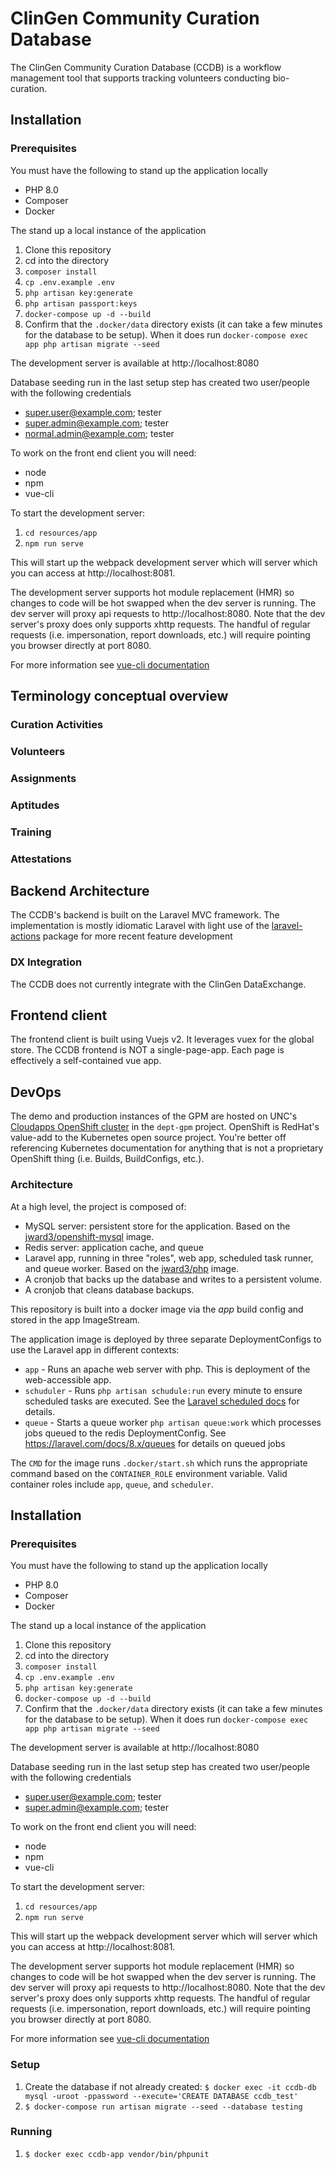 # ClinGen Community Curation Database

The ClinGen Community Curation Database (CCDB) is a workflow management tool that supports tracking volunteers conducting bio-curation.

## Installation
### Prerequisites
You must have the following to stand up the application locally
* PHP 8.0
* Composer
* Docker

The stand up a local instance of the application
1. Clone this repository
2. cd into the directory
3. `composer install`
3. `cp .env.example .env`
4. `php artisan key:generate`
5. `php artisan passport:keys`
3. `docker-compose up -d --build`
4. Confirm that the `.docker/data` directory exists (it can take a few minutes for the database to be setup).  When it does run `docker-compose exec app php artisan migrate --seed`

The development server is available at http://localhost:8080

Database seeding run in the last setup step has created two user/people with the following credentials
* super.user@example.com; tester
* super.admin@example.com; tester
* normal.admin@example.com; tester

To work on the front end client you will need:
* node
* npm
* vue-cli

To start the development server:
1. `cd resources/app`
2. `npm run serve`

This will start up the webpack development server which will server which you can access at http://localhost:8081.

The development server supports hot module replacement (HMR) so changes to code will be hot swapped when the dev server is running.  The dev server will proxy api requests to http://localhost:8080.  Note that the dev server's proxy does only supports xhttp requests.  The handful of regular requests (i.e. impersonation, report downloads, etc.) will require pointing you browser directly at port 8080.

For more information see [vue-cli documentation](https://cli.vuejs.org/)

## Terminology conceptual overview
### Curation Activities
### Volunteers
### Assignments
### Aptitudes
### Training
### Attestations


## Backend Architecture
The CCDB's backend is built on the Laravel MVC framework.  The implementation is mostly idiomatic Laravel with light use of the [laravel-actions](https://github.com/lorisleiva/laravel-actions) package for more recent feature development

### DX Integration
The CCDB does not currently integrate with the ClinGen DataExchange.

## Frontend client
The frontend client is built using Vuejs v2.  It leverages vuex for the global store.  The CCDB frontend is NOT a single-page-app.  Each page is effectively a self-contained vue app.

## DevOps
The demo and production instances of the GPM are hosted on UNC's [Cloudapps OpenShift cluster](https://console.cloudapps.unc.edu) in the `dept-gpm` project.  OpenShift is RedHat's value-add to the Kubernetes open source project.  You're better off referencing Kubernetes documentation for anything that is not a proprietary OpenShift thing (i.e. Builds, BuildConfigs, etc.).

### Architecture
At a high level, the project is composed of:
* MySQL server: persistent store for the application. Based on the [jward3/openshift-mysql](https://hub.docker.com/repository/docker/jward3/php) image.
* Redis server: application cache, and queue
* Laravel app, running in three "roles", web app, scheduled task runner, and queue worker. Based on the [jward3/php](https://hub.docker.com/repository/docker/jward3/php) image.
* A cronjob that backs up the database and writes to a persistent volume.
* A cronjob that cleans database backups.

This repository is built into a docker image via the *app* build config and stored in the app ImageStream.

The application image is deployed by three separate DeploymentConfigs to use the Laravel app in different contexts:
* `app` - Runs an apache web server with php.  This is deployment of the web-accessible app.
* `schuduler` - Runs `php artisan schudule:run` every minute to ensure scheduled tasks are executed. See the [Laravel scheduled docs](https://laravel.com/docs/8.x/scheduling) for details.
* `queue` - Starts a queue worker `php artisan queue:work` which processes jobs queued to the redis DeploymentConfig.  See https://laravel.com/docs/8.x/queues for details on queued jobs

The `CMD` for the image runs `.docker/start.sh` which runs the appropriate command based on the `CONTAINER_ROLE` environment variable.  Valid container roles include  `app`, `queue`, and `scheduler`.


## Installation
### Prerequisites
You must have the following to stand up the application locally
* PHP 8.0
* Composer
* Docker

The stand up a local instance of the application
1. Clone this repository
2. cd into the directory
3. `composer install`
3. `cp .env.example .env`
4. `php artisan key:generate`
3. `docker-compose up -d --build`
4. Confirm that the `.docker/data` directory exists (it can take a few minutes for the database to be setup).  When it does run `docker-compose exec app php artisan migrate --seed`

The development server is available at http://localhost:8080

Database seeding run in the last setup step has created two user/people with the following credentials
* super.user@example.com; tester
* super.admin@example.com; tester

To work on the front end client you will need:
* node
* npm
* vue-cli

To start the development server:
1. `cd resources/app`
2. `npm run serve`

This will start up the webpack development server which will server which you can access at http://localhost:8081.

The development server supports hot module replacement (HMR) so changes to code will be hot swapped when the dev server is running.  The dev server will proxy api requests to http://localhost:8080.  Note that the dev server's proxy does only supports xhttp requests.  The handful of regular requests (i.e. impersonation, report downloads, etc.) will require pointing you browser directly at port 8080.

For more information see [vue-cli documentation](https://cli.vuejs.org/)


### Setup
1. Create the database if not already created: `$ docker exec -it ccdb-db mysql -uroot -ppassword --execute='CREATE DATABASE ccdb_test'`
2. `$ docker-compose run artisan migrate --seed --database testing`

### Running
1. `$ docker exec ccdb-app vendor/bin/phpunit`

